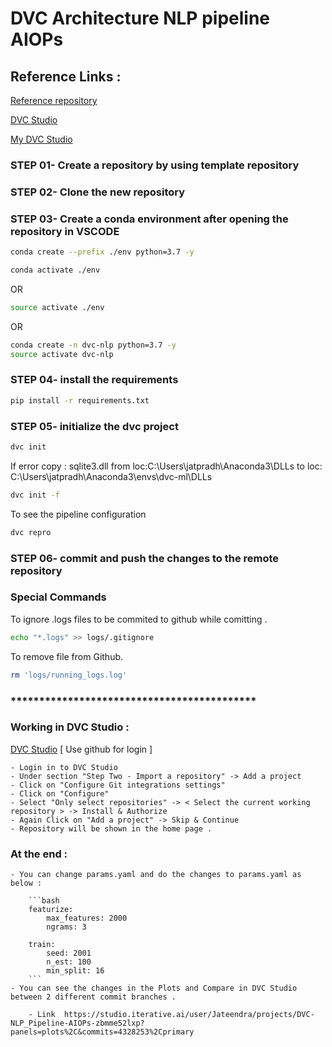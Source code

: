 # DVC Architecture NLP pipeline AIOPs

## Reference Links :

[Reference repository](https://github.com/iterative/example-get-started)

[DVC Studio](https://studio.iterative.ai/)

[My DVC Studio](https://studio.iterative.ai/user/Jateendra/projects/DVC-NLP_Pipeline-AIOPs-zbmme52lxp)

### STEP 01- Create a repository by using template repository

### STEP 02- Clone the new repository

### STEP 03- Create a conda environment after opening the repository in VSCODE

```bash
conda create --prefix ./env python=3.7 -y
```

```bash
conda activate ./env
```
OR
```bash
source activate ./env
```

OR
```bash
conda create -n dvc-nlp python=3.7 -y
source activate dvc-nlp
```

### STEP 04- install the requirements
```bash
pip install -r requirements.txt
```

### STEP 05- initialize the dvc project
```bash
dvc init
```

If error copy : sqlite3.dll from loc:C:\Users\jatpradh\Anaconda3\DLLs to loc: C:\Users\jatpradh\Anaconda3\envs\dvc-ml\DLLs

```bash
dvc init -f
```
To see the pipeline configuration

```bash
dvc repro
```

### STEP 06- commit and push the changes to the remote repository

### Special Commands

To ignore .logs files to be commited to github while comitting .
```bash
echo "*.logs" >> logs/.gitignore
```
To remove file from Github.
```bash
rm 'logs/running_logs.log'
```
### *******************************************

### Working in DVC Studio :

[DVC Studio](https://studio.iterative.ai/)  [ Use github for login ]

    - Login in to DVC Studio 
    - Under section "Step Two - Import a repository" -> Add a project
    - Click on "Configure Git integrations settings"
    - Click on "Configure"
    - Select "Only select repositories" -> < Select the current working repository > -> Install & Authorize
    - Again Click on "Add a project" -> Skip & Continue 
    - Repository will be shown in the home page .

### At the end :

    - You can change params.yaml and do the changes to params.yaml as below :

        ```bash
        featurize:
            max_features: 2000
            ngrams: 3

        train:
            seed: 2001
            n_est: 100
            min_split: 16 
        ```
    - You can see the changes in the Plots and Compare in DVC Studio between 2 different commit branches .

        - Link  https://studio.iterative.ai/user/Jateendra/projects/DVC-NLP_Pipeline-AIOPs-zbmme52lxp?panels=plots%2C&commits=4328253%2Cprimary